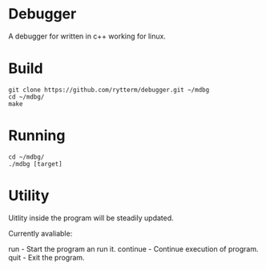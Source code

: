 # Debugger

A debugger for written in c++ working for linux.

# Build
```
git clone https://github.com/rytterm/debugger.git ~/mdbg
cd ~/mdbg/
make
```
# Running

```
cd ~/mdbg/
./mdbg [target]
```
# Utility

Uitlity inside the program will be steadily updated.

Currently avaliable:

run               - Start the program an run it.
continue          - Continue execution of program.
quit              - Exit the program.

